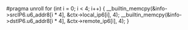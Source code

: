   #pragma unroll
for (int i = 0; i < 4; i++) {
    __builtin_memcpy(&info->srcIP6.u6_addr8[i * 4], &ctx->local_ip6[i], 4);
    __builtin_memcpy(&info->dstIP6.u6_addr8[i * 4], &ctx->remote_ip6[i], 4);
}
